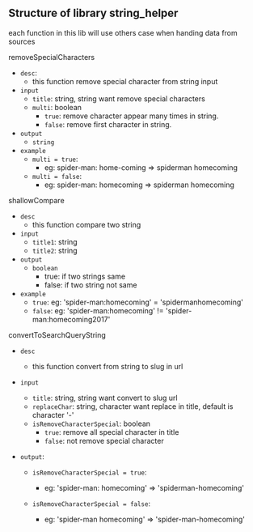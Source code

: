 ## Structure of library string_helper

each function in this lib will use others case when handing data from sources

removeSpecialCharacters
- `desc`: 
    + this function remove special character from string input
- `input`
    + `title`: string, string want remove special characters
    + `multi`: boolean
        + `true`: remove character appear many times in string.
        + `false`: remove first character in string.
- `output`
    + `string`
- `example`
    + `multi = true`: 
        + eg: spider-man: home-coming => spiderman homecoming
    + `multi = false`:
        + eg: spider-man: homecoming => spiderman homecoming

shallowCompare
- `desc`
    + this function compare two string
- `input`
    + `title1`: string
    + `title2`: string
- `output`
    + `boolean`
        + true: if two strings same
        + false: if two string not same
- `example`
    + `true`:
        eg: 'spider-man:homecoming' = 'spidermanhomecoming'
    + `false`: 
        eg: 'spider-man:homecoming' != 'spider-man:homecoming2017'

convertToSearchQueryString
- `desc`
    + this function convert from string to slug in url

- `input`
    + `title`: string, string want convert to slug url
    + `replaceChar`: string, character want replace in title, default is character '-'
    + `isRemoveCharacterSpecial`: boolean
        + `true`: remove all special character in title
        + `false`: not remove special character
- `output`:
    + `isRemoveCharacterSpecial = true`:
        + eg: 'spider-man: homecoming' => 'spiderman-homecoming'

    + `isRemoveCharacterSpecial = false`:
        + eg: 'spider-man homecoming' => 'spider-man-homecoming'


